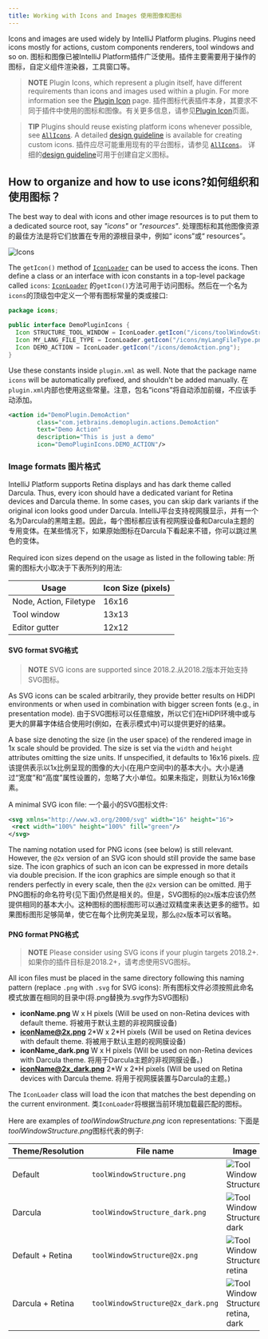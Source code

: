 ```yaml
---
title: Working with Icons and Images 使用图像和图标
---
```


Icons and images are used widely by IntelliJ Platform plugins. Plugins need icons mostly for actions, custom components renderers, tool windows and so on.
图标和图像已被IntelliJ Platform插件广泛使用。插件主要需要用于操作的图标，自定义组件渲染器，工具窗口等。

> **NOTE** Plugin Icons, which represent a plugin itself, have different requirements than icons and images used within a plugin.
For more information see the [Plugin Icon](/basics/plugin_structure/plugin_icon_file.md) page. 
插件图标代表插件本身，其要求不同于插件中使用的图标和图像。有关更多信息，请参见[Plugin Icon](/basics/plugin_structure/plugin_icon_file.md)页面。

> **TIP** Plugins should reuse existing platform icons whenever possible, see [`AllIcons`](upsource:///platform/util/src/com/intellij/icons/AllIcons.java). A detailed [design guideline](https://jetbrains.design/intellij/principles/icons/) is available for creating custom icons.
插件应尽可能重用现有的平台图标，请参见
[`AllIcons`](upsource:///platform/util/src/com/intellij/icons/AllIcons.java)。
详细的[design guideline](https://jetbrains.design/intellij/principles/icons/)可用于创建自定义图标。

## How to organize and how to use icons?如何组织和使用图标？

The best way to deal with icons and other image resources is to put them to a dedicated source root, say *"icons"* or *"resources"*.
处理图标和其他图像资源的最佳方法是将它们放置在专用的源根目录中，例如“ icons”或“ resources”。

![Icons](img/icons1.png)

The `getIcon()` method of [`IconLoader`](upsource:///platform/util/ui/src/com/intellij/openapi/util/IconLoader.java) can be used to access the icons. Then define a class or an interface with icon constants in a top-level package called `icons`:
[`IconLoader`](upsource:///platform/util/ui/src/com/intellij/openapi/util/IconLoader.java)
的`getIcon()`方法可用于访问图标。然后在一个名为`icons`的顶级包中定义一个带有图标常量的类或接口:

```java
package icons;

public interface DemoPluginIcons {
  Icon STRUCTURE_TOOL_WINDOW = IconLoader.getIcon("/icons/toolWindowStructure.png");
  Icon MY_LANG_FILE_TYPE = IconLoader.getIcon("/icons/myLangFileType.png");
  Icon DEMO_ACTION = IconLoader.getIcon("/icons/demoAction.png");
}
```

Use these constants inside `plugin.xml` as well. Note that the package name `icons` will be automatically prefixed, and shouldn't be added manually.
在`plugin.xml`内部也使用这些常量。注意，包名“icons”将自动添加前缀，不应该手动添加。

```xml
<action id="DemoPlugin.DemoAction"
        class="com.jetbrains.demoplugin.actions.DemoAction"
        text="Demo Action"
        description="This is just a demo"
        icon="DemoPluginIcons.DEMO_ACTION"/>
```

### Image formats 图片格式

IntelliJ Platform supports Retina displays and has dark theme called Darcula. Thus, every icon should have a dedicated variant for Retina devices and Darcula theme. In some cases, you can skip dark variants if the original icon looks good under Darcula.
IntelliJ平台支持视网膜显示，并有一个名为Darcula的黑暗主题。因此，每个图标都应该有视网膜设备和Darcula主题的专用变体。在某些情况下，如果原始图标在Darcula下看起来不错，你可以跳过黑色的变体。

Required icon sizes depend on the usage as listed in the following table:
所需的图标大小取决于下表所列的用法:

| Usage | Icon Size (pixels) |
|-------|--------------------|
| Node, Action, Filetype | 16x16 |
| Tool window            | 13x13 |
| Editor gutter          | 12x12 |


#### SVG format SVG格式
> **NOTE** SVG icons are supported since 2018.2.从2018.2版本开始支持SVG图标。

As SVG icons can be scaled arbitrarily, they provide better results on HiDPI environments or when used in combination with bigger screen fonts (e.g., in presentation mode).
由于SVG图标可以任意缩放，所以它们在HiDPI环境中或与更大的屏幕字体结合使用时(例如，在表示模式中)可以提供更好的结果。

A base size denoting the size (in the user space) of the rendered image in 1x scale should be provided. The size is set via the `width` and `height` attributes omitting the size units. If unspecified, it defaults to 16x16 pixels.
应该提供表示以1x比例呈现的图像的大小(在用户空间中)的基本大小。大小是通过“宽度”和“高度”属性设置的，忽略了大小单位。如果未指定，则默认为16x16像素。

A minimal SVG icon file:
一个最小的SVG图标文件:
```xml
<svg xmlns="http://www.w3.org/2000/svg" width="16" height="16">
 <rect width="100%" height="100%" fill="green"/>
</svg>
```

The naming notation used for PNG icons (see below) is still relevant. However, the `@2x` version of an SVG icon should still provide the same base size. The icon graphics of such an icon can be expressed in more details via double precision. If the icon graphics are simple enough so that it renders perfectly in every scale, then the `@2x` version can be omitted. 
用于PNG图标的命名符号(见下面)仍然是相关的。但是，SVG图标的`@2x`版本应该仍然提供相同的基本大小。这种图标的图标图形可以通过双精度来表达更多的细节。如果图标图形足够简单，使它在每个比例完美呈现，那么`@2x`版本可以省略。

#### PNG format  PNG格式
> **NOTE** Please consider using SVG icons if your plugin targets 2018.2+.如果你的插件目标是2018.2+，请考虑使用SVG图标。

All icon files must be placed in the same directory following this naming pattern (replace `.png` with `.svg` for SVG icons):
所有图标文件必须按照此命名模式放置在相同的目录中(将.png替换为.svg作为SVG图标)

* **iconName.png** W x H pixels (Will be used on non-Retina devices with default theme. 将被用于默认主题的非视网膜设备)
* **iconName@2x.png** 2\*W x 2\*H pixels (Will be used on Retina devices with default theme. 将被用于默认主题的视网膜设备)
* **iconName_dark.png** W x H pixels (Will be used on non-Retina devices with Darcula theme. 将用于Darcula主题的非视网膜设备。)
* **iconName@2x_dark.png** 2\*W x 2\*H pixels (Will be used on Retina devices with Darcula theme. 将用于视网膜装置与Darcula的主题。)

The `IconLoader` class will load the icon that matches the best depending on the current environment.
类`IconLoader`将根据当前环境加载最匹配的图标。

Here are examples of *toolWindowStructure.png* icon representations:
下面是*toolWindowStructure.png*图标代表的例子:

| Theme/Resolution | File name                         | Image |
|------------------|-----------------------------------|-------|
| Default          | `toolWindowStructure.png`         | ![Tool Window Structure](img/toolWindowStructure.png) |
| Darcula          | `toolWindowStructure_dark.png`    | ![Tool Window Structure, dark](img/toolWindowStructure_dark.png) |
| Default + Retina | `toolWindowStructure@2x.png`      | ![Tool Window Structure, retina](img/toolWindowStructure@2x.png) |
| Darcula + Retina | `toolWindowStructure@2x_dark.png` | ![Tool Window Structure, retina, dark](img/toolWindowStructure@2x_dark.png) |

